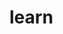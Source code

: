 # learn
<!--
    Написать всё, что Саша писал в Телеграмме по планам

Непонятные понятия:
1) Кросс-платформенность
2) Ядро JS
3) Document Object Model
4) Статическая типизация
5) Строгая проверка типов (JS не имеет, в отличие от java)
6) 
--> 